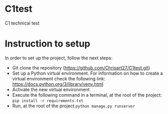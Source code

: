 # C1test
C1 technical test

# Instruction to setup
In order to set up the project, follow the next steps:
- Git clone the repository (https://github.com/Chrisart27/C1test.git)
- Set up a Python virtual environment. For information on how to create a virtual environment check the following link: https://docs.python.org/3/library/venv.html
- Activate the new virtual environment
- Execute the following command in a terminal, at the root of the project: ```pip install -r requirements.txt``` 
- Run, at the root of the project ```python manage.py runserver```